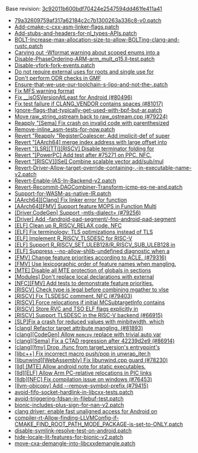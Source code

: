 Base revision: [3c92011b600bdf70424e2547594dd461fe411a41](https://github.com/llvm/llvm-project/commits/3c92011b600bdf70424e2547594dd461fe411a41)

- [79a32609759af317a62184c2c7b1300263a336c8-v0.patch](https://android.googlesource.com/toolchain/llvm_android/+/438b79812959d90a4a9252ddab53f9d90d2d0d98/patches/79a32609759af317a62184c2c7b1300263a336c8-v0.patch)
- [Add-cmake-c-cxx-asm-linker-flags.patch](https://android.googlesource.com/toolchain/llvm_android/+/438b79812959d90a4a9252ddab53f9d90d2d0d98/patches/Add-cmake-c-cxx-asm-linker-flags.patch)
- [Add-stubs-and-headers-for-nl_types-APIs.patch](https://android.googlesource.com/toolchain/llvm_android/+/438b79812959d90a4a9252ddab53f9d90d2d0d98/patches/Add-stubs-and-headers-for-nl_types-APIs.patch)
- [BOLT-Increase-max-allocation-size-to-allow-BOLTing-clang-and-rustc.patch](https://android.googlesource.com/toolchain/llvm_android/+/438b79812959d90a4a9252ddab53f9d90d2d0d98/patches/BOLT-Increase-max-allocation-size-to-allow-BOLTing-clang-and-rustc.patch)
- [Carving out -Wformat warning about scoped enums into a](https://android.googlesource.com/toolchain/llvm_android/+/438b79812959d90a4a9252ddab53f9d90d2d0d98/patches/cherry/73ed2153beb529973741344874c0084d24c2f268.patch)
- [Disable-PhaseOrdering-ARM-arm_mult_q15.ll-test.patch](https://android.googlesource.com/toolchain/llvm_android/+/438b79812959d90a4a9252ddab53f9d90d2d0d98/patches/Disable-PhaseOrdering-ARM-arm_mult_q15.ll-test.patch)
- [Disable-vfork-fork-events.patch](https://android.googlesource.com/toolchain/llvm_android/+/438b79812959d90a4a9252ddab53f9d90d2d0d98/patches/Disable-vfork-fork-events.patch)
- [Do not require external uses for roots and single use for](https://android.googlesource.com/toolchain/llvm_android/+/438b79812959d90a4a9252ddab53f9d90d2d0d98/patches/cherry/18473eb108e29c7c9d9fcb5d0d8c271948aca330.patch)
- [Don't perform ODR checks in GMF](https://android.googlesource.com/toolchain/llvm_android/+/438b79812959d90a4a9252ddab53f9d90d2d0d98/patches/cherry/a0b6747804e46665ecfd00295b60432bfe1775b6.patch)
- [Ensure-that-we-use-our-toolchain-s-lipo-and-not-the-.patch](https://android.googlesource.com/toolchain/llvm_android/+/438b79812959d90a4a9252ddab53f9d90d2d0d98/patches/Ensure-that-we-use-our-toolchain-s-lipo-and-not-the-.patch)
- [Fix MFS warning format](https://android.googlesource.com/toolchain/llvm_android/+/438b79812959d90a4a9252ddab53f9d90d2d0d98/patches/cherry/3ea92ea2f9d236569f82825cdba6d59bcc22495c.patch)
- [Fix __isOSVersionAtLeast for Android (#80496)](https://android.googlesource.com/toolchain/llvm_android/+/438b79812959d90a4a9252ddab53f9d90d2d0d98/patches/cherry/ec516ff3e6122069b36f32a6db8bb3dc672133fc.patch)
- [Fix test failure if CLANG_VENDOR contains spaces (#81017)](https://android.googlesource.com/toolchain/llvm_android/+/438b79812959d90a4a9252ddab53f9d90d2d0d98/patches/cherry/d6c2cbbc6513bd412b34f3bf70e21b5a363b2fd9.patch)
- [Ignore-flags-that-typically-get-used-with-bpf-but-ar.patch](https://android.googlesource.com/toolchain/llvm_android/+/438b79812959d90a4a9252ddab53f9d90d2d0d98/patches/Ignore-flags-that-typically-get-used-with-bpf-but-ar.patch)
- [Move raw_string_ostream back to raw_ostream.cpp (#79224)](https://android.googlesource.com/toolchain/llvm_android/+/438b79812959d90a4a9252ddab53f9d90d2d0d98/patches/cherry/bb65f5a5d95736cf08b282c1ded7f5cceed5fd7e.patch)
- [Reapply "[Sema] Fix crash on invalid code with parenthesized](https://android.googlesource.com/toolchain/llvm_android/+/438b79812959d90a4a9252ddab53f9d90d2d0d98/patches/cherry/02347fc7191ff4d073f439dde6523add3f5496de.patch)
- [Remove-inline_asm-tests-for-now.patch](https://android.googlesource.com/toolchain/llvm_android/+/438b79812959d90a4a9252ddab53f9d90d2d0d98/patches/Remove-inline_asm-tests-for-now.patch)
- [Revert "Reapply "RegisterCoalescer: Add implicit-def of super](https://android.googlesource.com/toolchain/llvm_android/+/438b79812959d90a4a9252ddab53f9d90d2d0d98/patches/cherry/c4146121e940b6b853148c780568dee38b97382f.patch)
- [Revert "[AArch64] merge index address with large offset into](https://android.googlesource.com/toolchain/llvm_android/+/438b79812959d90a4a9252ddab53f9d90d2d0d98/patches/cherry/915c3d9e5a2d1314afe64cd6116a3b6c9809ec90.patch)
- [Revert "[LSR][TTI][RISCV] Disable terminator folding for](https://android.googlesource.com/toolchain/llvm_android/+/438b79812959d90a4a9252ddab53f9d90d2d0d98/patches/cherry/5ce067d592b78fd3142364e06bae4da2a3a1e944.patch)
- [Revert "[PowerPC] Add test after #75271 on PPC. NFC.](https://android.googlesource.com/toolchain/llvm_android/+/438b79812959d90a4a9252ddab53f9d90d2d0d98/patches/cherry/ece1359857c547a156ed743643bccbfd0f09bf2a.patch)
- [Revert "[RISCV][ISel] Combine scalable vector add/sub/mul](https://android.googlesource.com/toolchain/llvm_android/+/438b79812959d90a4a9252ddab53f9d90d2d0d98/patches/cherry/4e347b4e38b95bc455d0e620e11ac58fc0172a94.patch)
- [Revert-Driver-Allow-target-override-containing-.-in-executable-name-v2.patch](https://android.googlesource.com/toolchain/llvm_android/+/438b79812959d90a4a9252ddab53f9d90d2d0d98/patches/Revert-Driver-Allow-target-override-containing-.-in-executable-name-v2.patch)
- [Revert-Enable-IAS-In-Backend-v2.patch](https://android.googlesource.com/toolchain/llvm_android/+/438b79812959d90a4a9252ddab53f9d90d2d0d98/patches/Revert-Enable-IAS-In-Backend-v2.patch)
- [Revert-Recommit-DAGCombiner-Transform-icmp-eq-ne-and.patch](https://android.googlesource.com/toolchain/llvm_android/+/438b79812959d90a4a9252ddab53f9d90d2d0d98/patches/Revert-Recommit-DAGCombiner-Transform-icmp-eq-ne-and.patch)
- [Support-for-WASM-as-native-IR.patch](https://android.googlesource.com/toolchain/llvm_android/+/438b79812959d90a4a9252ddab53f9d90d2d0d98/patches/Support-for-WASM-as-native-IR.patch)
- [[AArch64][Clang] Fix linker error for function](https://android.googlesource.com/toolchain/llvm_android/+/438b79812959d90a4a9252ddab53f9d90d2d0d98/patches/cherry/1be0d9d7d88a9bdabe6ef4d81720ddf4cf6f71c1.patch)
- [[AArch64][FMV] Support feature MOPS in Function Multi](https://android.googlesource.com/toolchain/llvm_android/+/438b79812959d90a4a9252ddab53f9d90d2d0d98/patches/cherry/179ba129f50aefe6e670800aec7091d958aa6f90.patch)
- [[Driver,CodeGen] Support -mtls-dialect= (#79256)](https://android.googlesource.com/toolchain/llvm_android/+/438b79812959d90a4a9252ddab53f9d90d2d0d98/patches/cherry/36b4a9ccd9f7e04010476e6b2a311f2052a4ac20.patch)
- [[Driver] Add -fandroid-pad-segment/-fno-android-pad-segment](https://android.googlesource.com/toolchain/llvm_android/+/438b79812959d90a4a9252ddab53f9d90d2d0d98/patches/cherry/5133a8f5590d74d9d15631742a3d84f978394dbd.patch)
- [[ELF] Clean up R_RISCV_RELAX code. NFC](https://android.googlesource.com/toolchain/llvm_android/+/438b79812959d90a4a9252ddab53f9d90d2d0d98/patches/cherry/ccb99f221422b8de5e1ae04d3427f15878f7cd93.patch)
- [[ELF] Fix terminology: TLS optimizations instead of TLS](https://android.googlesource.com/toolchain/llvm_android/+/438b79812959d90a4a9252ddab53f9d90d2d0d98/patches/cherry/849951f8759171cb6c74d3ccbcf154506fc1f0ae.patch)
- [[ELF] Implement R_RISCV_TLSDESC for RISC-V](https://android.googlesource.com/toolchain/llvm_android/+/438b79812959d90a4a9252ddab53f9d90d2d0d98/patches/cherry/1117fdd7c16873eb389e988c6a39ad922bae0fd0.patch)
- [[ELF] Support R_RISCV_SET_ULEB128/R_RISCV_SUB_ULEB128 in](https://android.googlesource.com/toolchain/llvm_android/+/438b79812959d90a4a9252ddab53f9d90d2d0d98/patches/cherry/3fa17954dedd59bfad9cef1778719fb6312a5949.patch)
- [[ELF] Suppress --no-allow-shlib-undefined diagnostic when a](https://android.googlesource.com/toolchain/llvm_android/+/438b79812959d90a4a9252ddab53f9d90d2d0d98/patches/cherry/e390bda9782b461f10433aa6728acf87521e22a5.patch)
- [[FMV] Change feature priorities according to ACLE. (#79316)](https://android.googlesource.com/toolchain/llvm_android/+/438b79812959d90a4a9252ddab53f9d90d2d0d98/patches/cherry/f214933bc538c719403804069941de301487c39b.patch)
- [[FMV] Use lexicographic order of feature names when mangling.](https://android.googlesource.com/toolchain/llvm_android/+/438b79812959d90a4a9252ddab53f9d90d2d0d98/patches/cherry/e81ef463f10851bfbcd56a4f3450821f1e7c862f.patch)
- [[MTE] Disable all MTE protection of globals in sections](https://android.googlesource.com/toolchain/llvm_android/+/438b79812959d90a4a9252ddab53f9d90d2d0d98/patches/cherry/c9f5b5c935bd12d76d4bafff61d8116cb3229972.patch)
- [[Modules] Don't replace local declarations with external](https://android.googlesource.com/toolchain/llvm_android/+/438b79812959d90a4a9252ddab53f9d90d2d0d98/patches/cherry/487967af82053cd08022635a2ff768385d936c80.patch)
- [[NFC][FMV] Add tests to demonstrate feature priorities.](https://android.googlesource.com/toolchain/llvm_android/+/438b79812959d90a4a9252ddab53f9d90d2d0d98/patches/cherry/f6290e0daf5aff7132cab097fb13aad8a20ad070.patch)
- [[RISCV] Check type is legal before combining mgather to vlse](https://android.googlesource.com/toolchain/llvm_android/+/438b79812959d90a4a9252ddab53f9d90d2d0d98/patches/cherry/06c89bd59ca2279f76a41e851b7b2df634a6191e.patch)
- [[RISCV] Fix TLSDESC comment. NFC (#79403)](https://android.googlesource.com/toolchain/llvm_android/+/438b79812959d90a4a9252ddab53f9d90d2d0d98/patches/cherry/1f454ede4660477c3782595975def90c26c19881.patch)
- [[RISCV] Force relocations if initial MCSubtargetInfo contains](https://android.googlesource.com/toolchain/llvm_android/+/438b79812959d90a4a9252ddab53f9d90d2d0d98/patches/cherry/6c207ee5d20d2b054509123e6d0507df1332b376.patch)
- [[RISCV] Store RVC and TSO ELF flags explicitly in](https://android.googlesource.com/toolchain/llvm_android/+/438b79812959d90a4a9252ddab53f9d90d2d0d98/patches/cherry/6afda56faa6260cff4e6e9264226737d96d952c1.patch)
- [[RISCV] Support TLSDESC in the RISC-V backend (#66915)](https://android.googlesource.com/toolchain/llvm_android/+/438b79812959d90a4a9252ddab53f9d90d2d0d98/patches/cherry/03a61d34ebf4f8eeaa6861bec3ab39c75bb41778.patch)
- [[SLP]Fix a crash for reduced values with minbitwidth, which](https://android.googlesource.com/toolchain/llvm_android/+/438b79812959d90a4a9252ddab53f9d90d2d0d98/patches/cherry/39b2104b4a4e0990eddc763eab99b28e8deab953.patch)
- [[clang] Refactor target attribute mangling. (#81893)](https://android.googlesource.com/toolchain/llvm_android/+/438b79812959d90a4a9252ddab53f9d90d2d0d98/patches/cherry/b42b7c8a123863d86db9abc8b6a1340b920f6573.patch)
- [[clang][CodeGen] Allow `memcpy` replace with trivial auto var](https://android.googlesource.com/toolchain/llvm_android/+/438b79812959d90a4a9252ddab53f9d90d2d0d98/patches/cherry/b433076fcbacba8a3b91446390bbea5843322bcd.patch)
- [[clang][Sema] Fix a CTAD regression after 42239d2e9 (#86914)](https://android.googlesource.com/toolchain/llvm_android/+/438b79812959d90a4a9252ddab53f9d90d2d0d98/patches/cherry/0f6ed4c394fd8f843029f6919230bf8df8618529.patch)
- [[clang][fmv] Drop .ifunc from target_version's entrypoint's](https://android.googlesource.com/toolchain/llvm_android/+/438b79812959d90a4a9252ddab53f9d90d2d0d98/patches/cherry/99d743320c5dddb780f1fb2f49414b10e6a52a05.patch)
- [[libc++] Fix incorrect macro push/pop in unwrap_iter.h](https://android.googlesource.com/toolchain/llvm_android/+/438b79812959d90a4a9252ddab53f9d90d2d0d98/patches/cherry/7b4622514d232ce5f7110dd8b20d90e81127c467.patch)
- [[libunwind][WebAssembly] Fix libunwind.cpp guard (#78230)](https://android.googlesource.com/toolchain/llvm_android/+/438b79812959d90a4a9252ddab53f9d90d2d0d98/patches/cherry/4967d98eda48bed4a6f382d240f5a33177bc654c.patch)
- [[lld] [MTE] Allow android note for static executables.](https://android.googlesource.com/toolchain/llvm_android/+/438b79812959d90a4a9252ddab53f9d90d2d0d98/patches/cherry/a831a21e4d8d41b044edaf61a90debb2ad756bda.patch)
- [[lld][ELF] Allow Arm PC-relative relocations in PIC links](https://android.googlesource.com/toolchain/llvm_android/+/438b79812959d90a4a9252ddab53f9d90d2d0d98/patches/cherry/d21fb06a6e36048e6729c51c351ff8c4055e8381.patch)
- [[lldb][NFC] Fix compilation issue on windows (#76453)](https://android.googlesource.com/toolchain/llvm_android/+/438b79812959d90a4a9252ddab53f9d90d2d0d98/patches/cherry/f3f4387e02b0ed637b5d843e8937116334329a65.patch)
- [[llvm-objcopy] Add --remove-symbol-prefix (#79415)](https://android.googlesource.com/toolchain/llvm_android/+/438b79812959d90a4a9252ddab53f9d90d2d0d98/patches/cherry/1b87ebce924e507cbc27c2e0dc623941d16388c9.patch)
- [avoid-fifo-socket-hardlink-in-libcxx-tests.patch](https://android.googlesource.com/toolchain/llvm_android/+/438b79812959d90a4a9252ddab53f9d90d2d0d98/patches/avoid-fifo-socket-hardlink-in-libcxx-tests.patch)
- [avoid-triggering-fdsan-in-filebuf-test.patch](https://android.googlesource.com/toolchain/llvm_android/+/438b79812959d90a4a9252ddab53f9d90d2d0d98/patches/avoid-triggering-fdsan-in-filebuf-test.patch)
- [bionic-includes-plus-sign-for-nan-v2.patch](https://android.googlesource.com/toolchain/llvm_android/+/438b79812959d90a4a9252ddab53f9d90d2d0d98/patches/bionic-includes-plus-sign-for-nan-v2.patch)
- [clang driver: enable fast unaligned access for Android on](https://android.googlesource.com/toolchain/llvm_android/+/438b79812959d90a4a9252ddab53f9d90d2d0d98/patches/cherry/b20360abeb3a80281dc082f1e093abd13cb1ee4c.patch)
- [compiler-rt-Allow-finding-LLVMConfig-if-CMAKE_FIND_ROOT_PATH_MODE_PACKAGE-is-set-to-ONLY.patch](https://android.googlesource.com/toolchain/llvm_android/+/438b79812959d90a4a9252ddab53f9d90d2d0d98/patches/compiler-rt-Allow-finding-LLVMConfig-if-CMAKE_FIND_ROOT_PATH_MODE_PACKAGE-is-set-to-ONLY.patch)
- [disable-symlink-resolve-test-on-android.patch](https://android.googlesource.com/toolchain/llvm_android/+/438b79812959d90a4a9252ddab53f9d90d2d0d98/patches/disable-symlink-resolve-test-on-android.patch)
- [hide-locale-lit-features-for-bionic-v2.patch](https://android.googlesource.com/toolchain/llvm_android/+/438b79812959d90a4a9252ddab53f9d90d2d0d98/patches/hide-locale-lit-features-for-bionic-v2.patch)
- [move-cxa-demangle-into-libcxxdemangle.patch](https://android.googlesource.com/toolchain/llvm_android/+/438b79812959d90a4a9252ddab53f9d90d2d0d98/patches/move-cxa-demangle-into-libcxxdemangle.patch)